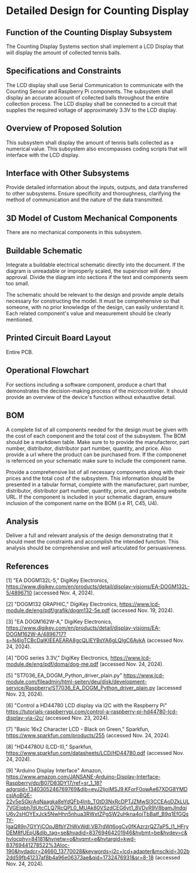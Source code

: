 # Detailed Design for Counting Display

## Function of the Counting Display Subsystem

The Counting Display Systems section shall implement a LCD Display that will display the amount of collected tennis balls.


## Specifications and Constraints

The LCD display shall use Serial Communication to communicate with the Counting Sensor and Raspberry Pi components.
The subsystem shall display an accurate account of collected balls throughout the entire collection process.
The LCD display shall be connected to a circuit that supplies the required voltage of approximately 3.3V to the LCD display.


## Overview of Proposed Solution

This subsystem shall display the amount of tennis balls collected as a numerical value. This subsystem also encompasses coding scripts that will interface with the LCD display. 


## Interface with Other Subsystems

Provide detailed information about the inputs, outputs, and data transferred to other subsystems. Ensure specificity and thoroughness, clarifying the method of communication and the nature of the data transmitted.


## 3D Model of Custom Mechanical Components

There are no mechanical components in this subsystem.


## Buildable Schematic 

Integrate a buildable electrical schematic directly into the document. If the diagram is unreadable or improperly scaled, the supervisor will deny approval. Divide the diagram into sections if the text and components seem too small.

The schematic should be relevant to the design and provide ample details necessary for constructing the model. It must be comprehensive so that someone, with no prior knowledge of the design, can easily understand it. Each related component's value and measurement should be clearly mentioned.


## Printed Circuit Board Layout

Entire PCB.


## Operational Flowchart

For sections including a software component, produce a chart that demonstrates the decision-making process of the microcontroller. It should provide an overview of the device's function without exhaustive detail.


## BOM

A complete list of all components needed for the design must be given with the cost of each component and the total cost of the subsystem. The BOM should be a markdown table. Make sure to to provide the manufacteror, part number, distributor, distributor part number, quantity, and price. Also provide a url where the product can be purchased from. If the componenet is refernced on your schematic make sure to include the component name.

Provide a comprehensive list of all necessary components along with their prices and the total cost of the subsystem. This information should be presented in a tabular format, complete with the manufacturer, part number, distributor, distributor part number, quantity, price, and purchasing website URL. If the component is included in your schematic diagram, ensure inclusion of the component name on the BOM (i.e R1, C45, U4).

## Analysis

Deliver a full and relevant analysis of the design demonstrating that it should meet the constraints and accomplish the intended function. This analysis should be comprehensive and well articulated for persuasiveness.

## References

[1] "EA DOGM132L-5," DigiKey Electronics, <https://www.digikey.com/en/products/detail/display-visions/EA-DOGM132L-5/4896710> (accessed Nov. 4, 2024). 

[2] "DOGM132 GRAPHIC,"  DigiKey Electronics, <https://www.lcd-module.de/eng/pdf/grafik/dogm132-5e.pdf> (accessed Nov. 19, 2024).

[3] "EA DOGM162W-A," DigiKey Electronics, <https://www.digikey.com/en/products/detail/display-visions/EA-DOGM162W-A/4896717?s=N4IgTCBcDaIKIEEAEARA8gcQLIEYBsYA6gLQIgC6AvkA> (accessed Nov. 24, 2024).

[4] "DOG series 3.3V," DigiKey Electronics, <https://www.lcd-module.de/eng/pdf/doma/dog-me.pdf> (accessed Nov. 24, 2024).

[5] "ST7036_EA_DOGM_Python_driver_plain.py" <https://www.lcd-module.com/fileadmin/html-seiten/deu/disk/development-service/Raspberry/ST7036_EA_DOGM_Python_driver_plain.py> (accessed Nov. 23, 2024).

[6] "Control a HD44780 LCD display via I2C with the Raspberry Pi" <https://tutorials-raspberrypi.com/control-a-raspberry-pi-hd44780-lcd-display-via-i2c/> (accessed Nov. 23, 2024).

[7] "Basic 16x2 Character LCD - Black on Green," Sparkfun, <https://www.sparkfun.com/products/255> (accessed Nov. 24, 2024).

[8] "HD44780U (LCD-II)," Sparkfun, <https://www.sparkfun.com/datasheets/LCD/HD44780.pdf> (accessed Nov. 24, 2024).

[9] "Arduino Display Interface" Amazon, <https://www.amazon.com/JANSANE-Arduino-Display-Interface-Raspberry/dp/B07D83DY17/ref=sr_1_18?adgrpid=1340305246769769&dib=eyJ2IjoiMSJ9.KForF0owAe67XDG8YMDcslAoBQE-22v5eSGkrAqNaagka8eYdQFb4Inb_TGtD3NxRcDPTJZMwSl3CCEAoDZkLUL7VGEIqbh7dUtcCLQ7RcQPL0_MUAk80VSzdCEG6yt1_8VDvR9V8bamJIndqjU6v2sHOYExJck5NwHhn5nhua3RWxtZPgSW2uHkna4ojTbBaIf_B9q1EfGQs1Y-IgaQ89n7GYYjCOpJBfbYZhWxWdI.VB7rdWt6ogCv0fKAzrzrQZ7aP5_I1_HFryDEM8fUEpU&dib_tag=se&hvadid=83769464201946&hvbmt=be&hvdev=c&hvlocphy=84181&hvnetw=o&hvqmt=e&hvtargid=kwd-83769441278522%3Aloc-190&hydadcr=24660_13770028&keywords=i2c+lcd+adapter&msclkid=302b2dd59fb41237af8b4a96e06373ae&qid=1732476931&sr=8-18> (accessed Nov. 24, 2024).
